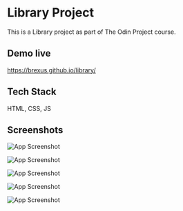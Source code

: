 
# Library Project

This is a Library project as part of The Odin Project course.


## Demo live

https://brexus.github.io/library/


## Tech Stack

HTML, CSS, JS


## Screenshots

![App Screenshot](https://i.imgur.com/SCCcr7s.png)

![App Screenshot](https://i.imgur.com/xNsfKeG.png)

![App Screenshot](https://i.imgur.com/iTN4mHV.png)

![App Screenshot](https://i.imgur.com/INgmIlm.png)

![App Screenshot](https://i.imgur.com/UpgVTv4.png)

